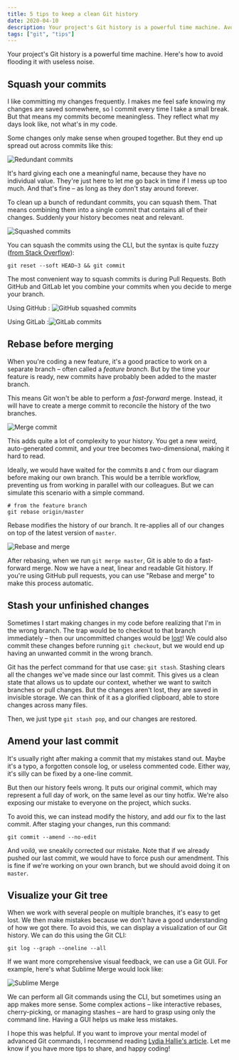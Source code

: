```yaml
---
title: 5 tips to keep a clean Git history
date: 2020-04-10
description: Your project's Git history is a powerful time machine. Avoid flooding it with useless noise.
tags: ["git", "tips"]
---
```


Your project's Git history is a powerful time machine. Here's how to avoid flooding it with useless noise.

## Squash your commits

I like committing my changes frequently. I makes me feel safe knowing my changes are saved somewhere, so I commit every time I take a small break. But that means my commits become meaningless. They reflect what my days look like, not what's in my code.

Some changes only make sense when grouped together. But they end up spread out across commits like this:

![Redundant commits](./assets/redundant-commits.png)

It's hard giving each one a meaningful name, because they have no individual value. They're just here to let me go back in time if I mess up too much. And that's fine – as long as they don't stay around forever.

To clean up a bunch of redundant commits, you can squash them. That means combining them into a single commit that contains all of their changes. Suddenly your history becomes neat and relevant.

![Squashed commits](./assets/squashed-commits.png)

You can squash the commits using the CLI, but the syntax is quite fuzzy ([from Stack Overflow](http://stackoverflow.com/a/5201642/295797)):

```shell
git reset --soft HEAD~3 && git commit
```

The most convenient way to squash commits is during Pull Requests. Both GitHub and GitLab let you combine your commits when you decide to merge your branch.

Using GitHub : ![GitHub squashed commits](./assets/github-squash-and-merge.png)

Using GitLab :![GitLab commits](./assets/gitlab-squash-and-merge.png)

## Rebase before merging

When you're coding a new feature, it's a good practice to work on a separate branch – often called a _feature branch_. But by the time your feature is ready, new commits have probably been added to the master branch.

This means Git won't be able to perform a *fast-forward* merge. Instead, it will have to create a merge commit to reconcile the history of the two branches.

![Merge commit](./assets/merge-commit.png)

This adds quite a lot of complexity to your history. You get a new weird, auto-generated commit, and your tree becomes two-dimensional, making it hard to read.

Ideally, we would have waited for the commits `B` and `C` from our diagram before making our own branch. This would be a terrible workflow, preventing us from working in parallel with our colleagues. But we can simulate this scenario with a simple command.

```shell
# from the feature branch
git rebase origin/master
```

Rebase modifies the history of our branch. It re-applies all of our changes on top of the latest version of `master`.

![Rebase and merge](./assets/rebase-merge.png)

After rebasing, when we run `git merge master`, Git is able to do a fast-forward merge. Now we have a neat, linear and readable Git history. If you're using GitHub pull requests, you can use "Rebase and merge" to make this process automatic.

## Stash your unfinished changes

Sometimes I start making changes in my code before realizing that I'm in the wrong branch. The trap would be to checkout to that branch immediately – then our uncommitted changes would be [lost](https://stackoverflow.com/questions/2961240/get-back-the-changes-after-accidental-checkout)! We could also commit these changes before running `git checkout`, but we would end up having an unwanted commit in the wrong branch.

Git has the perfect command for that use case: `git stash`. Stashing clears all the changes we've made since our last commit. This gives us a clean state that allows us to update our context, whether we want to switch branches or pull changes. But the changes aren't lost, they are saved in invisible storage. We can think of it as a glorified clipboard, able to store changes across many files.

Then, we just type `git stash pop`, and our changes are restored.

## Amend your last commit

It's usually right after making a commit that my mistakes stand out. Maybe it's a typo, a forgotten console log, or useless commented code. Either way, it's silly can be fixed by a one-line commit.

But then our history feels wrong. It puts our original commit, which may represent a full day of work, on the same level as our tiny hotfix. We're also exposing our mistake to everyone on the project, which sucks.

To avoid this, we can instead modify the history, and add our fix to the last commit. After staging your changes, run this command:

```shell
git commit --amend --no-edit
```

And *voilà*, we sneakily corrected our mistake. Note that if we already pushed our last commit, we would have to force push our amendment. This is fine if we're working on your own branch, but we should avoid doing it on `master`.

## Visualize your Git tree

When we work with several people on multiple branches, it's easy to get lost. We then make mistakes because we don't have a good understanding of how we got there. To avoid this, we can display a visualization of our Git history. We can do this using the Git CLI:

```shell
git log --graph --oneline --all
```

If we want more comprehensive visual feedback, we can use a Git GUI. For example, here's what Sublime Merge would look like:

![Sublime Merge](./assets/sublime-merge.png)

We can perform all Git commands using the CLI, but sometimes using an app makes more sense. Some complex actions – like interactive rebases, cherry-picking, or managing stashes – are hard to grasp using only the command line. Having a GUI helps us make less mistakes.

I hope this was helpful. If you want to improve your mental model of advanced Git commands, I recommend reading [Lydia Hallie's article](https://dev.to/lydiahallie/cs-visualized-useful-git-commands-37p1). Let me know if you have more tips to share, and happy coding!

